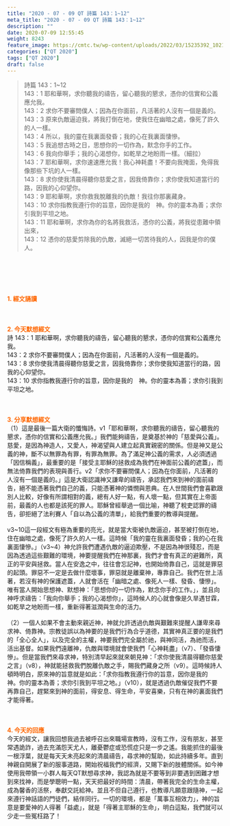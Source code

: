```yaml
---
title: "2020 - 07 - 09 QT 詩篇 143：1~12"
meta_title: "2020 - 07 - 09 QT 詩篇 143：1~12"
description: ""
date: 2020-07-09 12:55:45
weight: 8243
feature_image: https://cmtc.tw/wp-content/uploads/2022/03/15235392_10211799862337740_180693556567566654_o-1.webp
categories: ["QT 2020"]
tags: ["QT 2020"]
draft: false
---
```


<blockquote>詩篇 143：1~12<br />
143：1 耶和華啊，求你聽我的禱告，留心聽我的懇求，憑你的信實和公義應允我。<br />
143：2 求你不要審問僕人；因為在你面前，凡活著的人沒有一個是義的。<br />
143：3 原來仇敵逼迫我，將我打倒在地，使我住在幽暗之處，像死了許久的人一樣。<br />
143：4 所以，我的靈在我裏面發昏；我的心在我裏面悽慘。<br />
143：5 我追想古時之日，思想你的一切作為，默念你手的工作。<br />
143：6 我向你舉手；我的心渴想你，如乾旱之地盼雨一樣。（細拉）<br />
143：7 耶和華啊，求你速速應允我！我心神耗盡！不要向我掩面，免得我像那些下坑的人一樣。<br />
143：8 求你使我清晨得聽你慈愛之言，因我倚靠你；求你使我知道當行的路，因我的心仰望你。<br />
143：9 耶和華啊，求你救我脫離我的仇敵！我往你那裏藏身。<br />
143：10 求你指教我遵行你的旨意，因你是我的　神。你的靈本為善；求你引我到平坦之地。<br />
143：11 耶和華啊，求你為你的名將我救活，憑你的公義，將我從患難中領出來，<br />
143：12 憑你的慈愛剪除我的仇敵，滅絕一切苦待我的人，因我是你的僕人。</blockquote><br />
&nbsp;<br />
<br />
&nbsp;<br />
<br />
<span style="color: #ff6600;"><strong>1. </strong><strong>經文誦讀</strong></span><br />
<br />
<span style="color: #ff6600;"><strong> </strong></span><br />
<br />
<span style="color: #ff6600;"><strong>2. 今天默想</strong><strong>經文<br />
</strong></span>詩 143：1 耶和華啊，求你聽我的禱告，留心聽我的懇求，憑你的信實和公義應允我。<br />
143：2 求你不要審問僕人；因為在你面前，凡活著的人沒有一個是義的。<br />
143：8 求你使我清晨得聽你慈愛之言，因我倚靠你；求你使我知道當行的路，因我的心仰望你。<br />
143：10 求你指教我遵行你的旨意，因你是我的　神。你的靈本為善；求你引我到平坦之地。<br />
<br />
&nbsp;<br />
<br />
<span style="color: #ff6600;"><strong>3. 分享默想經文<br />
</strong></span>（1）這是最後一篇大衛的懺悔詩。v1「耶和華啊，求你聽我的禱告，留心聽我的懇求，憑你的信實和公義應允我。」我們能夠禱告，是奠基於神的「慈愛與公義」。慈愛，是因為神造人，又愛人，神渴望與人建立起真實親密的關係。但是神又是公義的神，斷不以無罪為有罪，有罪為無罪。為了滿足神公義的需求，人必須透過「因信稱義」，最重要的是「接受主耶穌的拯救成為我們在神面前公義的遮蓋」，而無法倚靠我們的表現與善行。v2「求你不要審問僕人；因為在你面前，凡活著的人沒有一個是義的。」這是大衛認識神又謙卑的禱告，承認我們來到神的面前禱告，絕不能憑著我們自己的義，只能憑著神的憐憫與恩典。在人世間我們會喜歡跟別人比較，好像有所謂相對的義，總有人好一點，有人壞一點，但其實在上帝面前，最義的人也都是該死的罪人。耶穌曾經舉過一個比喻，神聽了稅吏認罪的禱告，卻拒絕了法利賽人「自以為公義的清單」，給我們重要的教導與提醒。<br />
<br />
v3~10這一段經文有極為重要的亮光，就是當大衛被仇敵逼迫，甚至被打倒在地，住在幽暗之處，像死了許久的人一樣。這時候「我的靈在我裏面發昏；我的心在我裏面悽慘。」（v3~4）神允許我們遭遇仇敵的逼迫欺壓，不是因為神很殘忍，而是因為透過這些艱難的環境，神要提醒我們在神那裏，我們才會有真正的避難所，真正的平安與拯救。當人在安逸之中，往往會忘記神，也開始倚靠自己，這就是罪惡的起頭。罪惡不一定是去做什麼壞事，罪惡就是離棄神，專靠自己。我們在世上活著，若沒有神的保護遮蓋，人就會活在「幽暗之處、像死人一樣、發昏、悽慘」。唯有當人開始思想神、默想神：「思想你的一切作為，默念你手的工作。」，並且向神呼求禱告：「我向你舉手；我的心渴想你」，這時候人的心就會像是久旱遇甘霖，如乾旱之地盼雨一樣，重新得著滋潤與生命的活力。<br />
<br />
（2）一個人如果不會主動來親近神，神就允許透過仇敵與艱難來提醒人謙卑來尋求神、倚靠神。宗教徒誤以為神要的是我們行為合乎道德，其實神真正要的是我們的「全心全人」，以及完全的主權，神要我們完全屬於祂，與神同活，為祂而活，活出基督。如果我們遠離神，仇敵與環境就會使我們「心神耗盡」（v7）、「發昏悽慘」。但是當我們來尋求神，特別清早起來就來朝見神：「求你使我清晨得聽你慈愛之言」（v8），神就能拯救我們脫離仇敵之手，賜我們藏身之所（v9）。這時候詩人頓時明白，原來神的旨意就是如此：「求你指教我遵行你的旨意，因你是我的　神。你的靈本為善；求你引我到平坦之地。」（v10），就是透過仇敵催促我們不要再靠自己，趕緊來到神的面前，得安息、得生命，平安喜樂，只有在神的裏面我們才能得著。<br />
<br />
&nbsp;<br />
<br />
<span style="color: #ff6600;"><strong>4. 今天的回應<br />
</strong></span>今天的經文，讓我回想我過去被呼召出來職場宣教時，沒有工作，沒有朋友，甚至常遇詭詐，過去充滿怨天尤人，離憂鬱症或恐慌症只是一步之遙。我能抓住的最後一根浮葉，就是每天天未亮起來的清晨禱告，尋求神的幫助，如此持續多年。直到神親自開展了新的服事道路，開始祝福我們的經濟，又賜下新的肢體關係。如今神使用我帶領一小群人每天QT默想尋求神，我認為就是不要等到非要遇到困難才想到來找神，而是學聰明一點，天天把最好的時間：清晨，帶著我完全的生命主權，成為馨香的活祭，奉獻交託給神。並且不但自己遵行，也教導凡願意跟隨神，一起來遵行神話語的門徒們，結伴同行。一切的環境，都是「萬事互相效力」，神的旨意是要愛神的人得著「益處」，就是「得著主耶穌的生命」，明白這點，我們就可以少走一些冤枉路了！
        